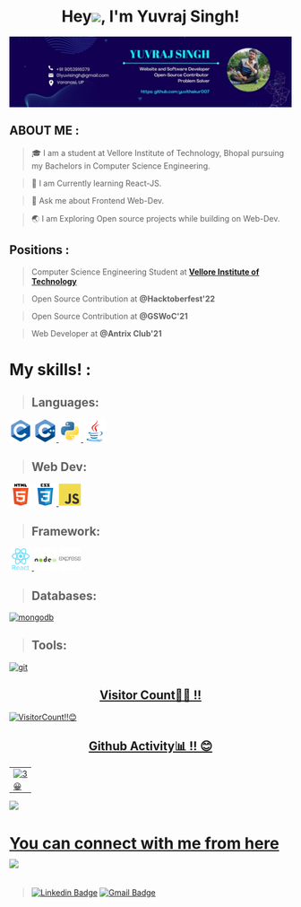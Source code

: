 <h1 align="center">Hey<img src="https://raw.githubusercontent.com/nixin72/nixin72/master/wave.gif" width="45px">, I'm Yuvraj Singh!</h1>

<img align="center" src="profilelinked.jpeg">

## **ABOUT ME :**

>:mortar_board: I am a student at Vellore Institute of Technology, Bhopal pursuing my Bachelors in Computer Science Engineering.  
         
>:telescope: I am Currently learning React-JS.    

>:thought_balloon: Ask me about Frontend Web-Dev.  

>:earth_asia: I am Exploring Open source projects while building on Web-Dev.  

## Positions :

> Computer Science Engineering Student at **[Vellore Institute of Technology](http://vitbhopal.ac.in/)**

> Open Source Contribution at **@Hacktoberfest'22**

> Open Source Contribution at **@GSWoC'21**

> Web Developer at **@Antrix Club'21**


 <h1> My skills! : </h1>

> ##  **Languages:** 

<a href="https://www.cprogramming.com/" target="_blank"> <img src="https://raw.githubusercontent.com/devicons/devicon/master/icons/c/c-original.svg" alt="c" width="40" height="40"/></a> 
<a href="https://www.w3schools.com/cpp/" target="_blank"> <img src="https://raw.githubusercontent.com/devicons/devicon/master/icons/cplusplus/cplusplus-original.svg" alt="cplusplus" width="40" height="40"/> </a> 
<a href="https://www.python.org" target="_blank"> <img src="https://raw.githubusercontent.com/devicons/devicon/master/icons/python/python-original.svg" alt="python" width="40" height="40"/> </a> 
<a href="https://www.java.com" target="_blank"> <img src="https://raw.githubusercontent.com/devicons/devicon/master/icons/java/java-original.svg" alt="java" width="40" height="40"/> </a><br>

> ##  **Web Dev:** 

<a href="https://www.w3.org/html/" target="_blank"> <img src="https://raw.githubusercontent.com/devicons/devicon/master/icons/html5/html5-original-wordmark.svg" alt="html5" width="40" height="40"/></a> 
<a href="https://www.w3schools.com/css/" target="_blank"> <img src="https://raw.githubusercontent.com/devicons/devicon/master/icons/css3/css3-original-wordmark.svg" alt="css3" width="40" height="40"/> </a><a href="https://developer.mozilla.org/en-US/docs/Web/JavaScript" target="_blank"> <img src="https://raw.githubusercontent.com/devicons/devicon/master/icons/javascript/javascript-original.svg" alt="javascript" width="40" height="40"/> </a> 

> ## **Framework:**

<a href="https://reactjs.org/" target="_blank"> <img src="https://raw.githubusercontent.com/devicons/devicon/master/icons/react/react-original-wordmark.svg" alt="react" width="40" height="40"/> </a>
<a href="https://nodejs.org" target="_blank"> <img src="https://raw.githubusercontent.com/devicons/devicon/master/icons/nodejs/nodejs-original-wordmark.svg" alt="nodejs" width="40" height="40"/></a> <a href="https://expressjs.com" target="_blank"> <img src="https://raw.githubusercontent.com/devicons/devicon/master/icons/express/express-original-wordmark.svg" alt="express" width="40" height="40"/> </a><br>

> ## **Databases:**

<a href="https://MongoDb.com/" target="_blank"> <img src="https://www.vectorlogo.zone/logos/mongodb/mongodb-icon.svg" alt="mongodb" width="40" height="40"/> </a> 

> ## **Tools:**

<a href="https://git-scm.com/" target="_blank"> <img src="https://www.vectorlogo.zone/logos/git-scm/git-scm-icon.svg" alt="git" width="40" height="40"/> 
 
 
 <h2 align="center">Visitor Count👨‍💻 !! </h2>
<p align="center">
  
  ![VisitorCount!!😊](https://profile-counter.glitch.me/{yuvithakur007}/count.svg) 
  
</p>
   
<h2 align="center">Github Activity📊 !! 😊 </h2>   
   
<table>
  <tr>
<!--     <td><img src="https://github-readme-stats.vercel.app/api?username=yuvithakur007&theme=radical&show_icons=true"  display=block width=100% height=auto  alt="1" ></td> -->

  <tr><td><img src="https://github-readme-streak-stats.herokuapp.com/?user=yuvithakur007&theme=tokyonight"  display=block width=100% height=auto alt="3" ></td></tr>
   <tr><td>😀</td></tr>
</table>
    
    
<!--  <h2 align="center">Yuvi's Productivity Stats📈 !! 😊</h2> -->

<div>
<img src="https://github-readme-activity-graph-1.josr3.repl.co/graph?username=yuvithakur007&theme=radical&bg_color=00000000&point=00000000&line=FC6401&hide_border=true&custom_title=&color=969696&area=true&area_color=FC6401">
  </div>
         
         
<h1><p>You can connect with me from here<i> <img src="https://emojis.slackmojis.com/emojis/images/1547582922/5197/party_blob.gif?1547582922" width="30px"/></i></p></h1>

>[![Linkedin Badge](https://img.shields.io/badge/-yuvi.singh07-blue?style=flat-square&logo=Linkedin&logoColor=black&link=https://https://https://www.linkedin.com/in/yuvi-singh07/)](https://www.linkedin.com/in/yuvi-singh07/)
[![Gmail Badge](https://img.shields.io/badge/01yuvisingh@gmail.com-c14438?style=flat-square&logo=Gmail&logoColor=black&link=mailto:srivastavaaman237@gmail.com)](mailto:01yuvisingh@gmail.com)

   
